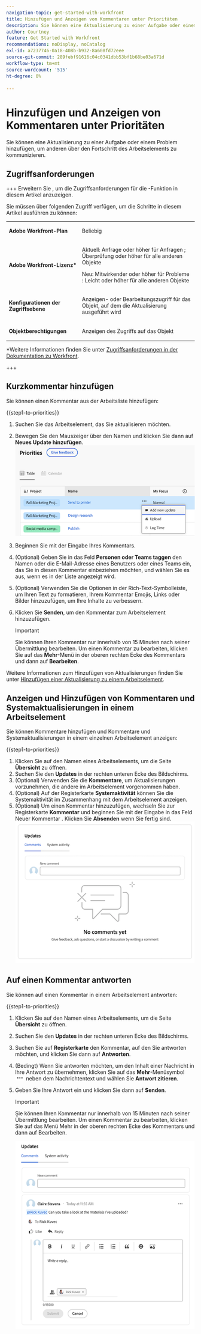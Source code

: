 ```yaml
---
navigation-topic: get-started-with-workfront
title: Hinzufügen und Anzeigen von Kommentaren unter Prioritäten
description: Sie können eine Aktualisierung zu einer Aufgabe oder einem Problem hinzufügen, um anderen über den Fortschritt des Arbeitselements zu kommunizieren.
author: Courtney
feature: Get Started with Workfront
recommendations: noDisplay, noCatalog
exl-id: a7237746-0a18-408b-b932-8a608fd72eee
source-git-commit: 289febf91616c04c0341dbb53bf1b68be03a671d
workflow-type: tm+mt
source-wordcount: '515'
ht-degree: 0%

---
```


# Hinzufügen und Anzeigen von Kommentaren unter Prioritäten

Sie können eine Aktualisierung zu einer Aufgabe oder einem Problem hinzufügen, um anderen über den Fortschritt des Arbeitselements zu kommunizieren.

## Zugriffsanforderungen

+++ Erweitern Sie , um die Zugriffsanforderungen für die -Funktion in diesem Artikel anzuzeigen.

Sie müssen über folgenden Zugriff verfügen, um die Schritte in diesem Artikel ausführen zu können:

<table style="table-layout:auto"> 
 <col> 
 </col> 
 <col> 
 </col> 
 <tbody> 
  <tr> 
   <td role="rowheader"><strong>Adobe Workfront-Plan</strong></td> 
   <td> <p>Beliebig</p> </td> 
  </tr> 
  <tr> 
   <td role="rowheader"><strong>Adobe Workfront-Lizenz*</strong></td> 
   <td> 
   <p>Aktuell: Anfrage oder höher für Anfragen <!--and documents-->; Überprüfung oder höher für alle anderen Objekte</p>
   <p>Neu: Mitwirkender oder höher für Probleme <!--and documents-->: Leicht oder höher für alle anderen Objekte</p> 
   </td> 
  </tr> 
  <tr> 
   <td role="rowheader"><strong>Konfigurationen der Zugriffsebene</strong></td> 
   <td> <p>Anzeigen- oder Bearbeitungszugriff für das Objekt, auf dem die Aktualisierung ausgeführt wird</p></td> 
  </tr> 
  <tr> 
   <td role="rowheader"><strong>Objektberechtigungen</strong></td> 
   <td> <p>Anzeigen des Zugriffs auf das Objekt</p></td> 
  </tr> 
 </tbody> 
</table>

*Weitere Informationen finden Sie unter [Zugriffsanforderungen in der Dokumentation zu Workfront](/help/quicksilver/administration-and-setup/add-users/access-levels-and-object-permissions/access-level-requirements-in-documentation.md).

+++


## Kurzkommentar hinzufügen

Sie können einen Kommentar aus der Arbeitsliste hinzufügen:

{{step1-to-priorities}}

1. Suchen Sie das Arbeitselement, das Sie aktualisieren möchten.
1. Bewegen Sie den Mauszeiger über den Namen und klicken Sie dann auf **Neues Update hinzufügen**.
   ![](assets/add-update.png)
   <!--new screen for prod ![](assets/update-log-upload.png)-->
1. Beginnen Sie mit der Eingabe Ihres Kommentars.
1. (Optional) Geben Sie in das Feld **Personen oder Teams taggen** den Namen oder die E-Mail-Adresse eines Benutzers oder eines Teams ein, das Sie in diesen Kommentar einbeziehen möchten, und wählen Sie es aus, wenn es in der Liste angezeigt wird.
1. (Optional) Verwenden Sie die Optionen in der Rich-Text-Symbolleiste, um Ihren Text zu formatieren, Ihrem Kommentar Emojis, Links oder Bilder hinzuzufügen, um Ihre Inhalte zu verbessern.
1. Klicken Sie **Senden**, um den Kommentar zum Arbeitselement hinzuzufügen.

   >[!IMPORTANT]
   >
   >Sie können Ihren Kommentar nur innerhalb von 15 Minuten nach seiner Übermittlung bearbeiten. Um einen Kommentar zu bearbeiten, klicken Sie auf das **Mehr**-Menü in der oberen rechten Ecke des Kommentars und dann auf **Bearbeiten**.

Weitere Informationen zum Hinzufügen von Aktualisierungen finden Sie unter [Hinzufügen einer Aktualisierung zu einem Arbeitselement](/help/quicksilver/workfront-basics/updating-work-items-and-viewing-updates/update-work.md).

## Anzeigen und Hinzufügen von Kommentaren und Systemaktualisierungen in einem Arbeitselement

Sie können Kommentare hinzufügen und Kommentare und Systemaktualisierungen in einem einzelnen Arbeitselement anzeigen:

{{step1-to-priorities}}

1. Klicken Sie auf den Namen eines Arbeitselements, um die Seite **Übersicht** zu öffnen.
1. Suchen Sie den **Updates** in der rechten unteren Ecke des Bildschirms.
1. (Optional) Verwenden Sie die **Kommentare**, um Aktualisierungen vorzunehmen, die andere im Arbeitselement vorgenommen haben.
1. (Optional) Auf der Registerkarte **Systemaktivität** können Sie die Systemaktivität im Zusammenhang mit dem Arbeitselement anzeigen.
1. (Optional) Um einen Kommentar hinzuzufügen, wechseln Sie zur Registerkarte **Kommentar** und beginnen Sie mit der Eingabe in das Feld Neuer Kommentar . Klicken Sie **Absenden** wenn Sie fertig sind.
   ![](assets/updates-area-in-overview.png)

## Auf einen Kommentar antworten

Sie können auf einen Kommentar in einem Arbeitselement antworten:

{{step1-to-priorities}}

1. Klicken Sie auf den Namen eines Arbeitselements, um die Seite **Übersicht** zu öffnen.
1. Suchen Sie den **Updates** in der rechten unteren Ecke des Bildschirms.
1. Suchen Sie auf **Registerkarte** den Kommentar, auf den Sie antworten möchten, und klicken Sie dann auf **Antworten**.
1. (Bedingt) Wenn Sie antworten möchten, um den Inhalt einer Nachricht in Ihre Antwort zu übernehmen, klicken Sie auf das **Mehr**-Menüsymbol ![](assets/more-icon.png) neben dem Nachrichtentext und wählen Sie **Antwort zitieren**.

1. Geben Sie Ihre Antwort ein und klicken Sie dann auf **Senden**.

   >[!IMPORTANT]
   >
   >Sie können Ihren Kommentar nur innerhalb von 15 Minuten nach seiner Übermittlung bearbeiten. Um einen Kommentar zu bearbeiten, klicken Sie auf das Menü Mehr in der oberen rechten Ecke des Kommentars und dann auf Bearbeiten.

   ![](assets/reply-to-comment.png)
